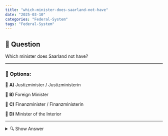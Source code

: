 ```yaml
---
title: "which-minister-does-saarland-not-have"
date: "2025-03-10"
categories: "Federal-System"
tags: "Federal-System"
---
```


## 📌 **Question**

Which minister does Saarland not have?



---

### 📝 **Options:**

🔘 **A)** Justizminister / Justizministerin

🔘 **B)** Foreign Minister

🔘 **C)** Finanzminister / Finanzministerin

🔘 **D)** Minister of the Interior

---

<details>
  <summary>🔍 Show Answer</summary>

  <p>
💡  <b>Correct Answer:</b>  b
  </p>
  <p>
    📖<b>Explanation:</b>
    Saarland is one of Germany's 16 federal states and has various state ministries that cover different areas of government. Typical ministries include Justice, Finance and Home Affairs, each headed by a minister. These ministries are responsible for the administration and domestic affairs of the Saarland. However, foreign policy tasks and international relations fall within the area of responsibility of the Federal Government, which is why Saarland does not have its own Foreign Ministry and thus no Foreign Minister.
  </p>
</details>
